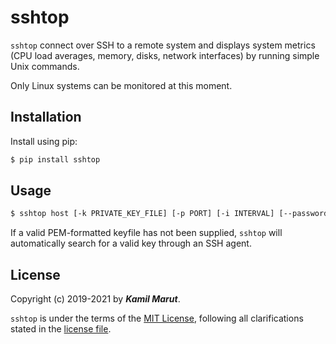 # sshtop

`sshtop` connect over SSH to a remote system and displays system metrics (CPU load averages, memory, disks, network interfaces) by running simple Unix commands.

Only Linux systems can be monitored at this moment.

## Installation

Install using pip:
```bash
$ pip install sshtop
```

## Usage

```bash
$ sshtop host [-k PRIVATE_KEY_FILE] [-p PORT] [-i INTERVAL] [--password PASSWORD]
```

If a valid PEM-formatted keyfile has not been supplied, `sshtop` will automatically search for a valid key through an SSH agent.

## License

Copyright (c) 2019-2021 by ***Kamil Marut***.

`sshtop` is under the terms of the [MIT License](https://www.tldrlegal.com/l/mit), following all clarifications stated in the [license file](LICENSE).
